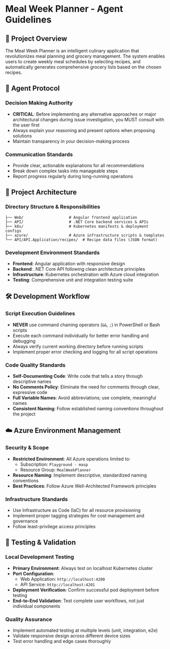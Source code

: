 # Meal Week Planner - Agent Guidelines

## 🍳 Project Overview

The Meal Week Planner is an intelligent culinary application that revolutionizes meal planning and grocery management. The system enables users to create weekly meal schedules by selecting recipes, and automatically generates comprehensive grocery lists based on the chosen recipes.

## 🤖 Agent Protocol

### Decision Making Authority
- **CRITICAL**: Before implementing any alternative approaches or major architectural changes during issue investigation, you MUST consult with the user first
- Always explain your reasoning and present options when proposing solutions
- Maintain transparency in your decision-making process

### Communication Standards
- Provide clear, actionable explanations for all recommendations
- Break down complex tasks into manageable steps
- Report progress regularly during long-running operations

## 📁 Project Architecture

### Directory Structure & Responsibilities
```
├── Web/                    # Angular frontend application
├── API/                    # .NET Core backend services & APIs
├── k8s/                    # Kubernetes manifests & deployment configs
├── azure/                  # Azure infrastructure scripts & templates
└── API/API.Application/recipes/  # Recipe data files (JSON format)
```

### Development Environment Standards
- **Frontend**: Angular application with responsive design
- **Backend**: .NET Core API following clean architecture principles
- **Infrastructure**: Kubernetes orchestration with Azure cloud integration
- **Testing**: Comprehensive unit and integration testing suite

## 🛠️ Development Workflow

### Script Execution Guidelines
- **NEVER** use command chaining operators (`&&`, `;`) in PowerShell or Bash scripts
- Execute each command individually for better error handling and debugging
- Always verify current working directory before running scripts
- Implement proper error checking and logging for all script operations

### Code Quality Standards
- **Self-Documenting Code**: Write code that tells a story through descriptive names
- **No Comments Policy**: Eliminate the need for comments through clear, expressive code
- **Full Variable Names**: Avoid abbreviations; use complete, meaningful names
- **Consistent Naming**: Follow established naming conventions throughout the project

## ☁️ Azure Environment Management

### Security & Scope
- **Restricted Environment**: All Azure operations limited to:
  - Subscription: `Playground - masp`
  - Resource Group: `MealWeekPlanner`
- **Resource Naming**: Implement descriptive, standardized naming conventions
- **Best Practices**: Follow Azure Well-Architected Framework principles

### Infrastructure Standards
- Use Infrastructure as Code (IaC) for all resource provisioning
- Implement proper tagging strategies for cost management and governance
- Follow least-privilege access principles

## 🧪 Testing & Validation

### Local Development Testing
- **Primary Environment**: Always test on localhost Kubernetes cluster
- **Port Configuration**:
  - Web Application: `http://localhost:4200`
  - API Service: `http://localhost:4201`
- **Deployment Verification**: Confirm successful pod deployment before testing
- **End-to-End Validation**: Test complete user workflows, not just individual components

### Quality Assurance
- Implement automated testing at multiple levels (unit, integration, e2e)
- Validate responsive design across different device sizes
- Test error handling and edge cases thoroughly